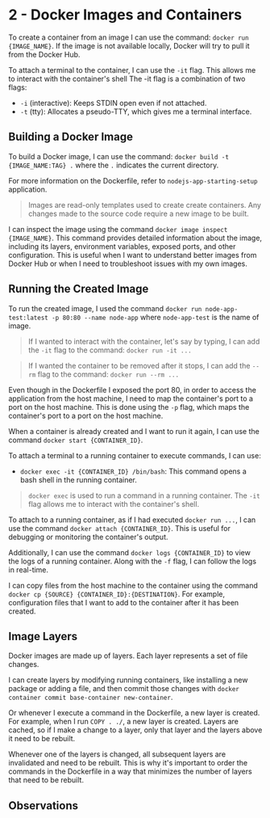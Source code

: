 # 2 - Docker Images and Containers

To create a container from an image I can use the command: `docker run {IMAGE_NAME}`. If the image is not available locally, Docker will try to pull it from the Docker Hub.

To attach a terminal to the container, I can use the `-it` flag. This allows me to interact with the container's shell
The -it flag is a combination of two flags:

- `-i` (interactive): Keeps STDIN open even if not attached.
- `-t` (tty): Allocates a pseudo-TTY, which gives me a terminal interface.

## Building a Docker Image

To build a Docker image, I can use the command: `docker build -t {IMAGE_NAME:TAG} .` where the `.` indicates the current directory.

For more information on the Dockerfile, refer to `nodejs-app-starting-setup` application.

> Images are read-only templates used to create create containers. Any changes made to the source code require a new image to be built.

I can inspect the image using the command `docker image inspect {IMAGE_NAME}`. This command provides detailed information about the image, including its layers, environment variables, exposed ports, and other configuration. This is useful when I want to understand better images from Docker Hub or when I need to troubleshoot issues with my own images.

## Running the Created Image

To run the created image, I used the command `docker run node-app-test:latest -p 80:80 --name node-app` where `node-app-test` is the name of image.

> If I wanted to interact with the container, let's say by typing, I can add the `-it` flag to the command: `docker run -it ...`

> If I wanted the container to be removed after it stops, I can add the `--rm` flag to the command: `docker run --rm ...`

Even though in the Dockerfile I exposed the port 80, in order to access the application from the host machine, I need to map the container's port to a port on the host machine. This is done using the `-p` flag, which maps the container's port to a port on the host machine.

When a container is already created and I want to run it again, I can use the command `docker start {CONTAINER_ID}`.

To attach a terminal to a running container to execute commands, I can use:

- `docker exec -it {CONTAINER_ID} /bin/bash`: This command opens a bash shell in the running container.

> `docker exec` is used to run a command in a running container. The `-it` flag allows me to interact with the container's shell.

To attach to a running container, as if I had executed `docker run ...`, I can use the command `docker attach {CONTAINER_ID}`. This is useful for debugging or monitoring the container's output.

Additionally, I can use the command `docker logs {CONTAINER_ID}` to view the logs of a running container. Along with the `-f` flag, I can follow the logs in real-time.

I can copy files from the host machine to the container using the command `docker cp {SOURCE} {CONTAINER_ID}:{DESTINATION}`. For example, configuration files that I want to add to the container after it has been created.

## Image Layers

Docker images are made up of layers. Each layer represents a set of file changes.

I can create layers by modifying running containers, like installing a new package or adding a file, and then commit those changes with `docker container commit base-container new-container`.

Or whenever I execute a command in the Dockerfile, a new layer is created. For example, when I run `COPY . ./`, a new layer is created. Layers are cached, so if I make a change to a layer, only that layer and the layers above it need to be rebuilt.

Whenever one of the layers is changed, all subsequent layers are invalidated and need to be rebuilt. This is why it's important to order the commands in the Dockerfile in a way that minimizes the number of layers that need to be rebuilt.

## Observations
